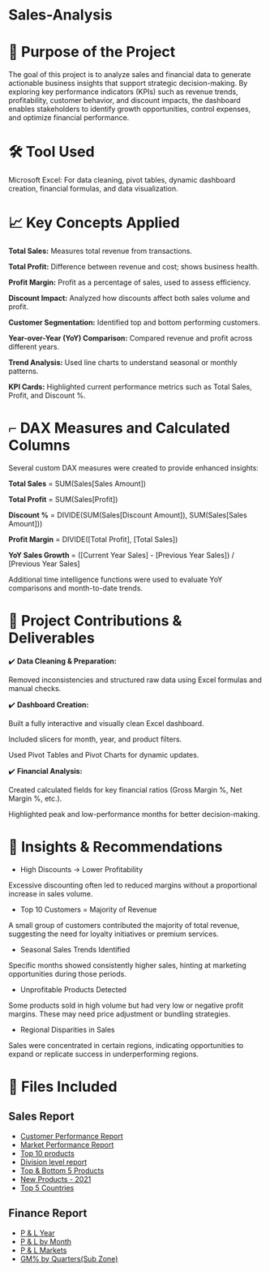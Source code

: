 # Sales-Analysis
# 🧭 Purpose of the Project
The goal of this project is to analyze sales and financial data to generate actionable business insights that support strategic decision-making. By exploring key performance indicators (KPIs) such as revenue trends, profitability, customer behavior, and discount impacts, the dashboard enables stakeholders to identify growth opportunities, control expenses, and optimize financial performance.

# 🛠️ Tool Used
Microsoft Excel: For data cleaning, pivot tables, dynamic dashboard creation, financial formulas, and data visualization.

# 📈 Key Concepts Applied
**Total Sales:** Measures total revenue from transactions.

**Total Profit:** Difference between revenue and cost; shows business health.

**Profit Margin:** Profit as a percentage of sales, used to assess efficiency.

**Discount Impact:** Analyzed how discounts affect both sales volume and profit.

**Customer Segmentation:** Identified top and bottom performing customers.

**Year-over-Year (YoY) Comparison:** Compared revenue and profit across different years.

**Trend Analysis:** Used line charts to understand seasonal or monthly patterns.

**KPI Cards:** Highlighted current performance metrics such as Total Sales, Profit, and Discount %.

# ⌐ DAX Measures and Calculated Columns

Several custom DAX measures were created to provide enhanced insights:

**Total Sales** = SUM(Sales[Sales Amount])

**Total Profit** = SUM(Sales[Profit])

**Discount %** = DIVIDE(SUM(Sales[Discount Amount]), SUM(Sales[Sales Amount]))

**Profit Margin** = DIVIDE([Total Profit], [Total Sales])

**YoY Sales Growth** = ([Current Year Sales] - [Previous Year Sales]) / [Previous Year Sales]

Additional time intelligence functions were used to evaluate YoY comparisons and month-to-date trends.

# 📌 Project Contributions & Deliverables
✔️ **Data Cleaning & Preparation:**

Removed inconsistencies and structured raw data using Excel formulas and manual checks.

✔️ **Dashboard Creation:**

Built a fully interactive and visually clean Excel dashboard.

Included slicers for month, year, and product filters.

Used Pivot Tables and Pivot Charts for dynamic updates.

✔️ **Financial Analysis:**

Created calculated fields for key financial ratios (Gross Margin %, Net Margin %, etc.).

Highlighted peak and low-performance months for better decision-making.


# 📌 Insights & Recommendations

- High Discounts → Lower Profitability

Excessive discounting often led to reduced margins without a proportional increase in sales volume.

- Top 10 Customers = Majority of Revenue
  
A small group of customers contributed the majority of total revenue, suggesting the need for loyalty initiatives or premium services.

- Seasonal Sales Trends Identified
  
Specific months showed consistently higher sales, hinting at marketing opportunities during those periods.

- Unprofitable Products Detected
  
Some products sold in high volume but had very low or negative profit margins. These may need price adjustment or bundling strategies.

- Regional Disparities in Sales
  
Sales were concentrated in certain regions, indicating opportunities to expand or replicate success in underperforming regions.

# 📌 Files Included
## Sales Report 
- [Customer Performance Report](https://github.com/sakhi3008/Sales-Analysis/blob/main/Customer%20Performance%20Report.pdf)
- [Market Performance Report](https://github.com/sakhi3008/Sales-Analysis/blob/main/Market%20Performance%20Report.pdf)
- [Top 10 products](https://github.com/sakhi3008/Sales-Analysis/blob/main/Top%2010%20products.pdf)
- [Division level report](https://github.com/sakhi3008/Sales-Analysis/blob/main/Division%20level%20report.pdf)
- [Top & Bottom 5 Products](https://github.com/sakhi3008/Sales-Analysis/blob/main/Top%20%26%20Bottom%205%20Products.pdf)
- [New Products - 2021](https://github.com/sakhi3008/Sales-Analysis/blob/main/New%20Products%20-%202021.pdf)
- [Top 5 Countries](https://github.com/sakhi3008/Sales-Analysis/blob/main/Top%205%20Countries.pdf)

## Finance Report 
- [P & L Year](https://github.com/sakhi3008/Sales-Analysis/blob/main/P%20%26%20L%20Year.pdf)
- [P & L by Month](https://github.com/sakhi3008/Sales-Analysis/blob/main/P%20%26%20L%20by%20Month.jpg)
- [P & L Markets](https://github.com/sakhi3008/Sales-Analysis/blob/main/P%20%26%20L%20Markets.pdf)
- [GM% by Quarters(Sub Zone)](https://github.com/sakhi3008/Sales-Analysis/blob/main/GM%25%20by%20Quarters(Sub%20Zone).pdf)



